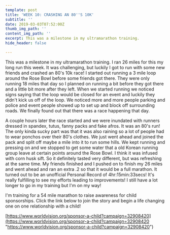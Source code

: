```yaml
---
template: post
title: 'WEEK 10: CRASHING AN 80''S 10K'
subtitle: ''
date: 2019-03-03T07:52:00Z
thumb_img_path: ''
content_img_path: ''
excerpt: This was a milestone in my ultramarathon training.
hide_header: false

---
```

This was a milestone in my ultramarathon training. I ran 26 miles for this my long run this week. It was challenging, but luckily I got to run with some new friends and crashed an 80's 10k race! I started out running a 3 mile loop around the Rose Bowl before some friends got there. They were only running 18 miles that day so I planned on running a bit before they got there and a little bit more after they left. When we started running we noticed signs saying that the loop would be closed for an event and luckily they didn't kick us off of the loop. We noticed more and more people parking and police and event people showed up to set up and block off surrounding roads. We finally found out that there was a race happening that day.

A couple hours later the race started and we were inundated with runners dressed in spandex, tutus, fanny packs and fake afros. It was an 80's run! The only kinda sucky part was that it was also raining so a lot of people had to wear ponchos over their 80's clothes. We just went ahead and joined the pack and split off maybe a mile into it to run some hills. We kept running and pressing on and we stopped to get some water that a old Korean running group leave at certain points around the Rose Bowl. I think it was infused with corn husk sift. So it definitely tasted very different, but was refreshing at the same time. My friends finished and I pushed on to finish my 26 miles and went ahead and ran an extra .2 so that it would be a full marathon. It turned out to be an unofficial Personal Record of 4hr:15min:33secs! It's really fulfilling to see my efforts leading to improvements! I still have a lot longer to go in my training but I'm on my way!

I'm training for a 54 mile marathon to raise awareness for child sponsorships. Click the link below to join the story and begin a life changing one on one relationship with a child!

[https://www.worldvision.org/sponsor-a-child?campaign=32908420](https://www.worldvision.org/sponsor-a-child?campaign=32908420 "https://www.worldvision.org/sponsor-a-child?campaign=32908420")